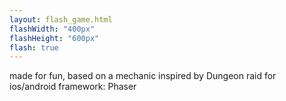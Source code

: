 ```yaml
---
layout: flash_game.html
flashWidth: "400px"
flashHeight: "600px"
flash: true
---
```

made for fun, based on a mechanic inspired by Dungeon raid for ios/android
framework: Phaser
